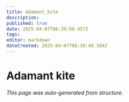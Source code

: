 ```yaml
---
title: Adamant_kite
description: 
published: true
date: 2025-04-07T06:39:50.457Z
tags: 
editor: markdown
dateCreated: 2025-04-07T06:39:48.384Z
---
```


# Adamant kite

*This page was auto-generated from structure.*